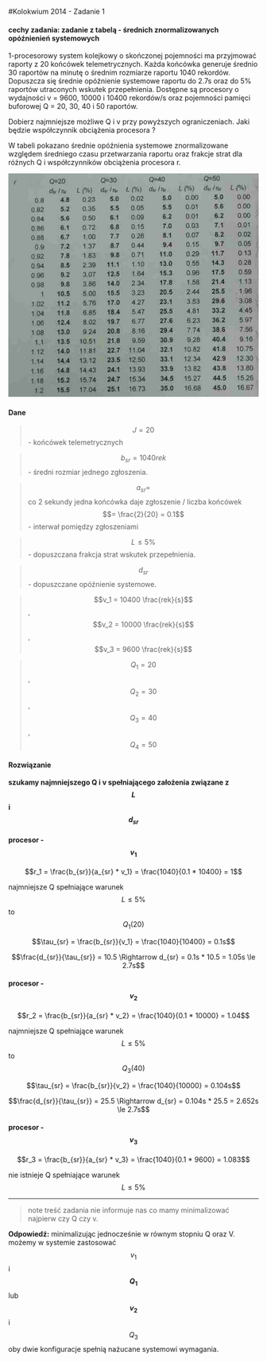 #Kolokwium 2014 - Zadanie 1

#### cechy zadania: zadanie z tabelą - średnich znormalizowanych opóźnienień systemowych

1-procesorowy system kolejkowy o skończonej pojemności ma przyjmować raporty z 20 końcówek telemetrycznych.
Każda końcówka generuje średnio 30 raportów na minutę o średnim rozmiarze raportu 1040 rekordów. Dopuszcza się średnie opóźnienie systemowe raportu do 2.7s oraz do 5% raportów utraconych wskutek przepełnienia.
Dostępne są procesory o wydajności v = 9600, 10000 i 10400 rekordów/s oraz pojemności pamięci buforowej Q = 20, 30, 40 i 50 raportów.

Dobierz najmniejsze możliwe Q i v przy powyższych ograniczeniach. Jaki będzie współczynnik obciążenia procesora ?

W tabeli pokazano średnie opóźnienia systemowe znormalizowane względem średniego czasu przetwarzania raportu oraz frakcje strat dla różnych Q i współczynników obciążenia procesora r.

![01](01.png)

#### Dane

> $$J = 20$$ - końcówek telemetrycznych

> $$b_{sr} = 1040 rek$$ - średni rozmiar jednego zgłoszenia.

> $$a_{sr} =$$ co 2 sekundy jedna końcówka daje zgłoszenie / liczba końcówek $$= \frac{2}{20} = 0.1$$ - interwał pomiędzy zgłoszeniami 

> $$L \le 5\%$$ - dopuszczana frakcja strat wskutek przepełnienia.

> $$d_{sr}$$ - dopuszczane opóźnienie systemowe.

> $$v_1 = 10400 \frac{rek}{s}$$, $$v_2 = 10000 \frac{rek}{s}$$, $$v_3 = 9600 \frac{rek}{s}$$

> $$Q_1 = 20$$, $$Q_2 = 30$$,$$Q_3 = 40$$,$$Q_4 = 50$$

#### Rozwiązanie

**szukamy najmniejszego Q i v spełniającego założenia związane z $$L$$ i $$d_{sr}$$**

#### procesor - $$v_1$$

$$r_1 = \frac{b_{sr}}{a_{sr} * v_1} = \frac{1040}{0.1 * 10400} = 1$$

najmniejsze Q spełniające warunek $$L \le 5\%$$ to $$Q_1 (20)$$

$$\tau_{sr} = \frac{b_{sr}}{v_1} = \frac{1040}{10400} = 0.1s$$ 

$$\frac{d_{sr}}{\tau_{sr}} = 10.5 \Rightarrow d_{sr} = 0.1s * 10.5 = 1.05s \le 2.7s$$

#### procesor - $$v_2$$

$$r_2 = \frac{b_{sr}}{a_{sr} * v_2} = \frac{1040}{0.1 * 10000} = 1.04$$

najmniejsze Q spełniające warunek $$L \le 5\%$$ to $$Q_3 (40)$$

$$\tau_{sr} = \frac{b_{sr}}{v_2} = \frac{1040}{10000} = 0.104s$$

$$\frac{d_{sr}}{\tau_{sr}} = 25.5 \Rightarrow d_{sr} = 0.104s * 25.5 = 2.652s \le 2.7s$$

#### procesor - $$v_3$$

$$r_3 = \frac{b_{sr}}{a_{sr} * v_3} = \frac{1040}{0.1 * 9600} = 1.083$$

nie istnieje Q spełniające warunek $$L \le 5\%$$ 

----
> note treść zadania nie informuje nas co mamy minimalizować najpierw czy Q czy v.

**Odpowiedź:** minimalizując jednocześnie w równym stopniu Q oraz V. możemy w systemie zastosować $$v_1$$ i **$$Q_1$$** lub **$$v_2$$** i $$Q_3$$ oby dwie konfiguracje spełnią nażucane systemowi wymagania. 







 
